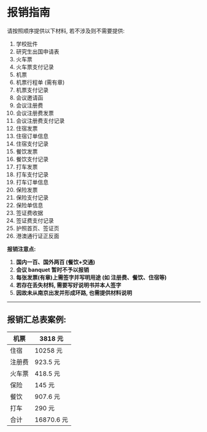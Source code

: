 # 报销指南

请按照顺序提供以下材料, 若不涉及则不需要提供:

1. 学校批件
2. 研究生出国申请表
3. 火车票
4. 火车票支付记录
5. 机票
6. 机票行程单 (需有章)
7. 机票支付记录
8. 会议邀请函
9. 会议注册费
10. 会议注册费发票
11. 会议注册费支付记录
12. 住宿发票
13. 住宿订单信息
14. 住宿支付记录
15. 餐饮发票
16. 餐饮支付记录
17. 打车发票
18. 打车支付记录
19. 打车订单信息
20. 保险发票
21. 保险支付记录
22. 保险单信息
23. 签证费收据
24. 签证费支付记录
25. 护照首页、签证页
26. 港澳通行证正反面


**报销注意点:** 

1. **国内一百、国外两百 (餐饮+交通)**
2. **会议 banquet 暂时不予以报销**
3. **每张发票(有章)上需签字并写明用途 (如 注册费、餐饮、住宿等)**
4. **若存在丢失材料, 需要写好说明书并本人签字**
5. **因故未从南京出发并形成环路, 也需提供材料说明**
----------



## 报销汇总表案例:
| 机票  | 3818 元    |
| --- | --------- |
| 住宿  | 10258 元   |
| 注册费 | 923.5 元   |
| 火车票 | 418.5 元   |
| 保险  | 145 元     |
| 餐饮  | 907.6 元   |
| 打车  | 290 元     |
| 合计  | 16870.6 元 |



